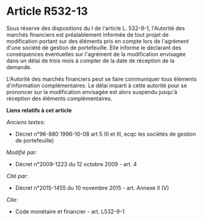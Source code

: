 # Article R532-13

Sous réserve des dispositions du I de l'article L. 532-9-1, l'Autorité des marchés financiers est préalablement informée de
tout projet de modification portant sur des éléments pris en compte lors de l'agrément d'une société de gestion de
portefeuille. Elle informe le déclarant des conséquences éventuelles sur l'agrément de la modification envisagée dans un
délai de trois mois à compter de la date de réception de la demande.

L'Autorité des marchés financiers peut se faire communiquer tous éléments d'information complémentaires. Le délai imparti à
cette autorité pour se prononcer sur la modification envisagée est alors suspendu jusqu'à réception des éléments
complémentaires.

**Liens relatifs à cet article**

_Anciens textes_:

  - Décret n°96-880 1996-10-08 art 5 (II et III, ecqc les sociétés de gestion de portefeuille)

_Modifié par_:

  - Décret n°2009-1223 du 12 octobre 2009 - art. 4

_Cité par_:

  - Décret n°2015-1455 du 10 novembre 2015 - art. Annexe II (V)

_Cite_:

  - Code monétaire et financier - art. L532-9-1
